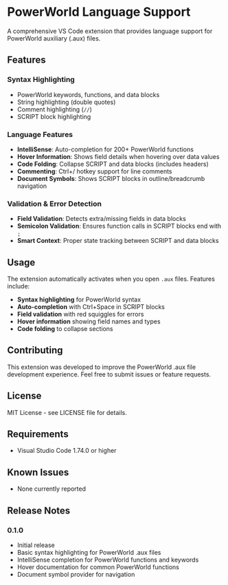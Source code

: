 # PowerWorld Language Support

A comprehensive VS Code extension that provides language support for PowerWorld auxiliary (.aux) files.

## Features

### Syntax Highlighting
- PowerWorld keywords, functions, and data blocks
- String highlighting (double quotes)
- Comment highlighting (`//`)
- SCRIPT block highlighting

### Language Features
- **IntelliSense**: Auto-completion for 200+ PowerWorld functions
- **Hover Information**: Shows field details when hovering over data values
- **Code Folding**: Collapse SCRIPT and data blocks (includes headers)
- **Commenting**: Ctrl+/ hotkey support for line comments
- **Document Symbols**: Shows SCRIPT blocks in outline/breadcrumb navigation

### Validation & Error Detection
- **Field Validation**: Detects extra/missing fields in data blocks
- **Semicolon Validation**: Ensures function calls in SCRIPT blocks end with `;`
- **Smart Context**: Proper state tracking between SCRIPT and data blocks


## Usage

The extension automatically activates when you open `.aux` files. Features include:

- **Syntax highlighting** for PowerWorld syntax
- **Auto-completion** with Ctrl+Space in SCRIPT blocks
- **Field validation** with red squiggles for errors
- **Hover information** showing field names and types
- **Code folding** to collapse sections

## Contributing

This extension was developed to improve the PowerWorld .aux file development experience. Feel free to submit issues or feature requests.

## License

MIT License - see LICENSE file for details.


## Requirements

- Visual Studio Code 1.74.0 or higher

## Known Issues

- None currently reported

## Release Notes

### 0.1.0

- Initial release
- Basic syntax highlighting for PowerWorld .aux files
- IntelliSense completion for PowerWorld functions and keywords
- Hover documentation for common PowerWorld functions
- Document symbol provider for navigation

